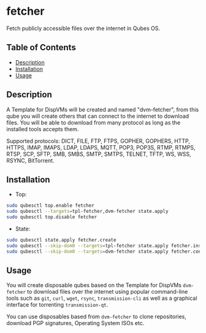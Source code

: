 # fetcher

Fetch publicly accessible files over the internet in Qubes OS.

## Table of Contents

* [Description](#description)
* [Installation](#installation)
* [Usage](#usage)

## Description

A Template for DispVMs will be created and named "dvm-fetcher", from this qube
you will create others that can connect to the internet to download files. You
will be able to download from many protocol as long as the installed tools
accepts them.

Supported protocols: DICT, FILE, FTP, FTPS, GOPHER, GOPHERS, HTTP, HTTPS,
 IMAP, IMAPS, LDAP, LDAPS, MQTT, POP3, POP3S, RTMP, RTMPS, RTSP, SCP, SFTP,
 SMB, SMBS, SMTP, SMTPS, TELNET, TFTP, WS, WSS, RSYNC, BitTorrent.

## Installation

- Top:
```sh
sudo qubesctl top.enable fetcher
sudo qubesctl --targets=tpl-fetcher,dvm-fetcher state.apply
sudo qubesctl top.disable fetcher
```

- State:
<!-- pkg:begin:post-install -->
```sh
sudo qubesctl state.apply fetcher.create
sudo qubesctl --skip-dom0 --targets=tpl-fetcher state.apply fetcher.install
sudo qubesctl --skip-dom0 --targets=dvm-fetcher state.apply fetcher.configure-dvm
```
<!-- pkg:end:post-install -->

## Usage

You will create disposable qubes based on the Template for DispVMs
`dvm-fetcher` to download files over the internet using popular command-line
tools such as `git`, `curl`, `wget`, `rsync`, `transmission-cli` as well as a
graphical interface for torrenting `transmission-qt`.

You can use disposables based from `dvm-fetcher` to clone repositories,
download PGP signatures, Operating System ISOs etc.
